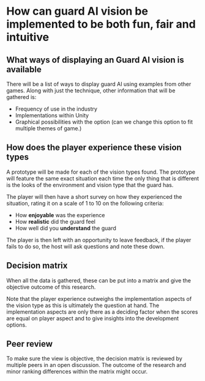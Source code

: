 # How can guard AI vision be implemented to be both fun, fair and intuitive

## What ways of displaying an Guard AI vision is available

There will be a list of ways to display guard AI using examples from other games.
Along with just the technique, other information that will be gathered is:

- Frequency of use in the industry
- Implementations within Unity
- Graphical possibilities with the option (can we change this option to fit multiple themes of game.)

## How does the player experience these vision types

A prototype will be made for each of the vision types found.
The prototype will feature the same exact situation each time the only thing
that is different is the looks of the environment and vision type that the guard has.

The player will then have a short survey on how they experienced the situation,
rating it on a scale of 1 to 10 on the following criteria:

- How **enjoyable** was the experience
- How **realistic** did the guard feel
- How well did you **understand** the guard

The player is then left with an opportunity to leave feedback, if the player fails
to do so, the host will ask questions and note these down.

## Decision matrix

When all the data is gathered, these can be put into a matrix and give the
objective outcome of this research.

Note that the player experience outweighs the implementation aspects of the vision
type as this is ultimately the question at hand. The implementation aspects are
only there as a deciding factor when the scores are equal on player aspect and to
give insights into the development options.

## Peer review

To make sure the view is objective, the decision matrix is reviewed by multiple
peers in an open discussion. The outcome of the research and minor ranking differences
within the matrix might occur.
